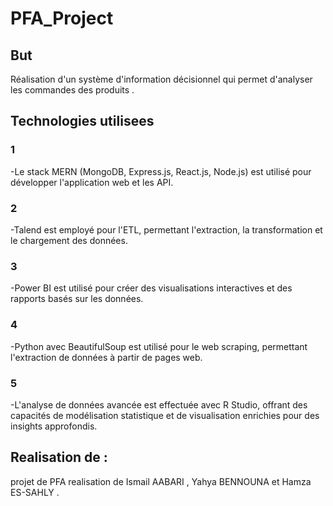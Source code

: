 # PFA_Project
## But
Réalisation d'un système d'information décisionnel qui permet d'analyser les commandes des produits .

## Technologies utilisees 
### 1
-Le stack MERN (MongoDB, Express.js, React.js, Node.js) est utilisé pour développer l'application web et les API.
### 2 
-Talend est employé pour l'ETL, permettant l'extraction, la transformation et le chargement des données.
### 3 
-Power BI est utilisé pour créer des visualisations interactives et des rapports basés sur les données.
### 4
-Python avec BeautifulSoup est utilisé pour le web scraping, permettant l'extraction de données à partir de 
pages web.
### 5
-L'analyse de données avancée est effectuée avec R Studio, offrant des capacités de modélisation statistique et de visualisation enrichies pour des insights approfondis.
## Realisation de : 
projet de PFA realisation de Ismail AABARI , Yahya BENNOUNA  et Hamza ES-SAHLY .

